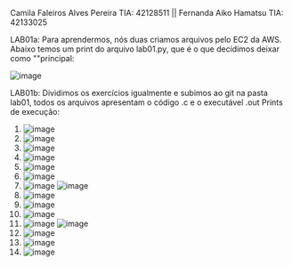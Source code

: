 Camila Faleiros Alves Pereira TIA: 42128511 ||
Fernanda Aiko Hamatsu TIA: 42133025

LAB01a:
Para aprendermos, nós duas criamos arquivos pelo EC2 da AWS. Abaixo temos um print do arquivo lab01.py, que é o que decidimos deixar como ""principal:

![image](https://github.com/camilafaleiros/computacaoparalela/assets/93732809/4e14be16-cb8f-4d03-9fbc-207dc8e544ff)

LAB01b:
Dividimos os exercícios igualmente e subimos ao git na pasta lab01, todos os arquivos apresentam o código .c e o executável .out
Prints de execução:
1. ![image](https://github.com/camilafaleiros/computacaoparalela/assets/82233486/835ebb78-f150-44be-8f95-cb7f5059016d)
2. ![image](https://github.com/camilafaleiros/computacaoparalela/assets/82233486/a10c7546-f3a4-4eec-bcc4-d952c3186fd2)
3. ![image](https://github.com/camilafaleiros/computacaoparalela/assets/82233486/c6eca4c3-4c30-4ad3-ad89-6d633b864913)
4. ![image](https://github.com/camilafaleiros/computacaoparalela/assets/82233486/56a8fc6f-cf9a-4640-90ac-8c61b9e3409f)
5. ![image](https://github.com/camilafaleiros/computacaoparalela/assets/82233486/9b967bd6-5617-4711-abbc-b2c5321b42cc)
6. ![image](https://github.com/camilafaleiros/computacaoparalela/assets/82233486/80cf0e17-d67f-4d35-8db4-87c956d51b7b)
7. ![image](https://github.com/camilafaleiros/computacaoparalela/assets/82233486/67b15b1c-8d70-4407-95ec-13d3f6ac48f0)
   ![image](https://github.com/camilafaleiros/computacaoparalela/assets/82233486/03f7a774-aead-4969-81fc-39ec59a1b6e9)
8. ![image](https://github.com/camilafaleiros/computacaoparalela/assets/82233486/c0040ba9-7d2e-4e44-9bbd-cbbfd3bc02f9)
9. ![image](https://github.com/camilafaleiros/computacaoparalela/assets/82233486/0b3f288d-a6f6-4474-af6f-f828fc561349)
10. ![image](https://github.com/camilafaleiros/computacaoparalela/assets/82233486/619a7fcb-8e67-44ea-b7e6-bfe4ad42b5e0)
11. ![image](https://github.com/camilafaleiros/computacaoparalela/assets/82233486/baebd51f-8de8-4370-bf44-909869b53638)
    ![image](https://github.com/camilafaleiros/computacaoparalela/assets/82233486/a00150d7-a0d9-4935-90cc-97d681f65fdd)
12. ![image](https://github.com/camilafaleiros/computacaoparalela/assets/82233486/e00ac9a5-ca5d-4d98-9cec-4b4f4ded6790)
13. ![image](https://github.com/camilafaleiros/computacaoparalela/assets/82233486/554f3b36-94fe-4731-a251-f642059c2337)
14. ![image](https://github.com/camilafaleiros/computacaoparalela/assets/82233486/a2d81abb-0bc6-49b5-a6aa-4acde2c7554f)

